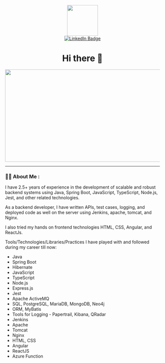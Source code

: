 <!-- ### Hi there 👋 -->
<div id="header" align="center">
  <img src="https://media.giphy.com/media/M9gbBd9nbDrOTu1Mqx/giphy.gif" width="100"/>
  <div id="badges">
  <a href="your-linkedin-URL">
    <img src="https://img.shields.io/badge/LinkedIn-blue?style=for-the-badge&logo=linkedin&logoColor=white" alt="LinkedIn Badge"/>
  </a>
<!--   <a href="your-youtube-URL">
    <img src="https://img.shields.io/badge/YouTube-red?style=for-the-badge&logo=youtube&logoColor=white" alt="Youtube Badge"/>
  </a>
  <a href="your-twitter-URL">
    <img src="https://img.shields.io/badge/Twitter-blue?style=for-the-badge&logo=twitter&logoColor=white" alt="Twitter Badge"/>
  </a> -->
</div>
  <img src="https://komarev.com/ghpvc/?username=shiwsahaya&style=flat-square&color=blue" alt=""/>
   <h1>
  Hi there 👋
</h1>
</div>
<div align="center">
  <img src="https://media.giphy.com/media/dWesBcTLavkZuG35MI/giphy.gif" width="600" height="300"/>
</div>

---

### :man_technologist: About Me :
I have 2.5+ years of experience in the development of scalable and robust backend systems using Java, Spring Boot, JavaScript, TypeScript, Node.js, Jest, and other related technologies.

As a backend developer, I have written APIs, test cases, logging, and deployed code as well on the server using Jenkins, apache, tomcat, and Nginx.

I also tried my hands on frontend technologies HTML, CSS, Angular, and ReactJs.


Tools/Technologies/Libraries/Practices I have played with and followed during my career till now:


- Java
- Spring Boot
- Hibernate
- JavaScript
- TypeScript
- Node.js
- Express.js
- Jest
- Apache ActiveMQ
- SQL, PostgreSQL, MariaDB, MongoDB, Neo4j
- ORM, MyBatis
- Tools for Logging - Papertrail, Kibana, QRadar
- Jenkins
- Apache
- Tomcat
- Nginx
- HTML, CSS
- Angular
- ReactJS
- Azure Function
<!--
**Shiwsahaya/Shiwsahaya** is a ✨ _special_ ✨ repository because its `README.md` (this file) appears on your GitHub profile.

Here are some ideas to get you started:

- 🔭 I’m currently working on ...
- 🌱 I’m currently learning ...
- 👯 I’m looking to collaborate on ...
- 🤔 I’m looking for help with ...
- 💬 Ask me about ...
- 📫 How to reach me: ...
- 😄 Pronouns: ...
- ⚡ Fun fact: ...
-->
